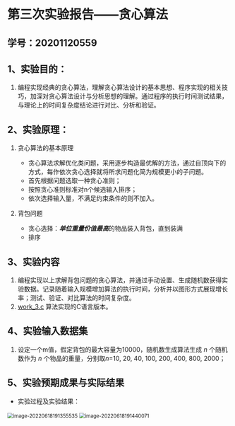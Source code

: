 # 第三次实验报告——贪心算法



## 学号：20201120559



## 1、实验目的：

1. 编程实现经典的贪心算法，理解贪心算法设计的基本思想、程序实现的相关技巧，加深对贪心算法设计与分析思想的理解。通过程序的执行时间测试结果，与理论上的时间复杂度结论进行对比、分析和验证。



## 2、实验原理：

1. 贪心算法的基本原理

   - 贪心算法求解优化类问题，采用逐步构造最优解的方法，通过自顶向下的方式，每作依次贪心选择就将所求问题化简为规模更小的子问题。
   - 首先根据问题选取一种贪心准则；
   - 按照贪心准则标准对n个候选输入排序；
   - 依次选择输入量，不满足约束条件的则不加入。

2. 背包问题

   - 贪心选择：***单位重量价值最高***的物品装入背包，直到装满
   - 排序

   

## 3、实验内容

1. 编程实现以上求解背包问题的贪心算法，并通过手动设置、生成随机数获得实验数据。记录随着输入规模增加算法的执行时间，分析并以图形方式展现增长率；测试、验证、对比算法的时间复杂度。
2. [work_3.c](work_3.c) 算法实现的C语言版本。



## 4、实验输入数据集

1. 设定一个m值，假定背包的最大容量为10000，随机数生成算法生成 *n* 个随机数作为 *n* 个物品的重量，分别取*n*=10, 20, 40, 100, 200, 400, 800, 2000；



## 5、实验预期成果与实际结果

+ 实验过程及实验结果：

<img src="C:\Users\h\AppData\Roaming\Typora\typora-user-images\image-20220618191355535.png" alt="image-20220618191355535" style="zoom:80%;" />

<img src="C:\Users\h\AppData\Roaming\Typora\typora-user-images\image-20220618191440071.png" alt="image-20220618191440071" style="zoom:80%;" />